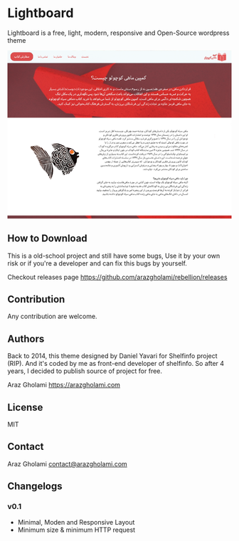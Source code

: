 # Lightboard
Lightboard is a free, light, modern, responsive and Open-Source wordpress theme

![Screenshot](screenshot.png)

## How to Download
This is a old-school project and still have some bugs, Use it by your own risk or if you're a developer and can fix this bugs by yourself.

Checkout releases page https://github.com/arazgholami/rebellion/releases

## Contribution
Any contribution are welcome.

## Authors
Back to 2014, this theme designed by Daniel Yavari for Shelfinfo project (RIP). And it's coded by me as front-end developer of shelfinfo. So after 4 years, I decided to publish source of project for free.

Araz Gholami <https://arazgholami.com>

## License
MIT

## Contact
Araz Gholami contact@arazgholami.com 

## Changelogs
### v0.1
- Minimal, Moden and Responsive Layout
- Minimum size & minimum HTTP request
